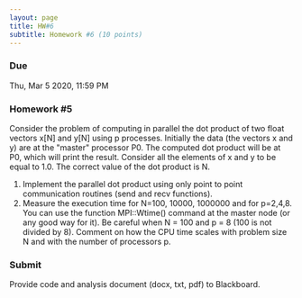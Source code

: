 ```yaml
---
layout: page
title: HW#6
subtitle: Homework #6 (10 points)
---
```


### Due
Thu, Mar 5 2020, 11:59 PM

### Homework #5
Consider the problem of computing in parallel the dot product of two float
vectors x[N] and y[N] using p processes.
Initially the data (the vectors x and y) are at the "master" processor P0.
The computed dot product will be at P0, which will print the result.
Consider all the elements of x and y to be equal to 1.0. The correct value of
the dot product is N.
1. Implement the parallel dot product using only point to point communication routines (send and recv functions).
2. Measure the execution time for N=100, 10000, 1000000 and for p=2,4,8. You can use the function MPI::Wtime() command at the master node (or any good way for it). Be careful when N = 100 and p = 8 (100 is not divided by 8). Comment on how the CPU time scales with problem size N and with the number of processors p.

### Submit
Provide code and analysis document (docx, txt, pdf) to Blackboard.

